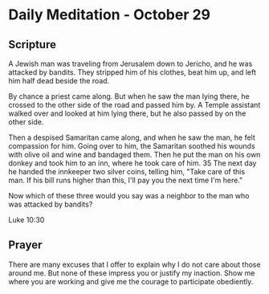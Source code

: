 # Daily Meditation - October 29

## Scripture

A Jewish man was traveling from Jerusalem down to Jericho, and he was attacked by bandits. They
stripped him of his clothes, beat him up, and left him half dead beside the road.

By chance a priest came along. But when he saw the man lying there, he crossed to the other side
of the road and passed him by. A Temple assistant walked over and looked at him lying there,
but he also passed by on the other side.

Then a despised Samaritan came along, and when he saw the man, he felt compassion for him. Going
over to him, the Samaritan soothed his wounds with olive oil and wine and bandaged them. Then he
put the man on his own donkey and took him to an inn, where he took care of him. 35 The next day
he handed the innkeeper two silver coins, telling him, "Take care of this man. If his bill runs
higher than this, I'll pay you the next time I'm here."

Now which of these three would you say was a neighbor to the man who was attacked by bandits?

Luke 10:30


## Prayer

There are many excuses that I offer to explain why I do not care about those around me. But none
of these impress you or justify my inaction.  Show me where you are working and give me the courage
to participate obediently.

